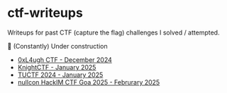 # ctf-writeups
Writeups for past CTF (capture the flag) challenges I solved / attempted.

🚧 (Constantly) Under construction

* [0xL4ugh CTF - December 2024](./2024-0xL4ugh-ctf/manifesto/readme.md)
* [KnightCTF - January 2025](./2025-KnightCTF/knights-droid/readme.md)
* [TUCTF 2024 - January 2025](./2024-TUCTF/Web/readme.md)
* [nullcon HackIM CTF Goa 2025 - Februrary 2025](./2025-ENO-ctf/readme.md)